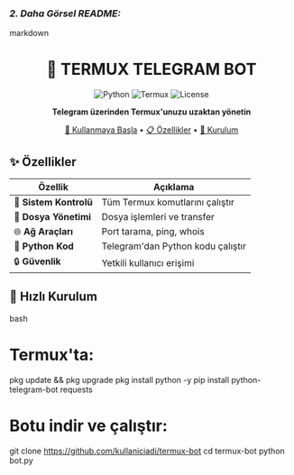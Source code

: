 ### *2. Daha Görsel README:*
markdown
# <div align="center">🤖 TERMUX TELEGRAM BOT</div>

<div align="center">
  
![Python](https://img.shields.io/badge/Python-3.8+-blue.svg)
![Termux](https://img.shields.io/badge/Termux-Supported-green.svg)
![License](https://img.shields.io/badge/License-MIT-yellow.svg)

**Telegram üzerinden Termux'unuzu uzaktan yönetin**

[🚀 Kullanmaya Başla](#kurulum) • [📋 Özellikler](#özellikler) • [🔧 Kurulum](#kurulum)

</div>

## ✨ Özellikler

| Özellik | Açıklama |
|---------|----------|
| 🔧 **Sistem Kontrolü** | Tüm Termux komutlarını çalıştır |
| 📁 **Dosya Yönetimi** | Dosya işlemleri ve transfer |
| 🌐 **Ağ Araçları** | Port tarama, ping, whois |
| 🐍 **Python Kod** | Telegram'dan Python kodu çalıştır |
| 🔒 **Güvenlik** | Yetkili kullanıcı erişimi |

## 🚀 Hızlı Kurulum

bash
# Termux'ta:
pkg update && pkg upgrade
pkg install python -y
pip install python-telegram-bot requests

# Botu indir ve çalıştır:
git clone https://github.com/kullaniciadi/termux-bot
cd termux-bot
python bot.py

